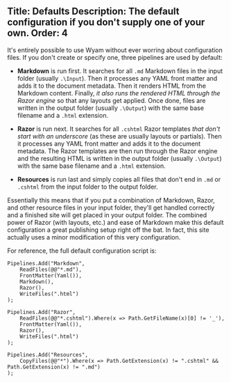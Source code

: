 Title: Defaults
Description: The default configuration if you don't supply one of your own.
Order: 4
---
It's entirely possible to use Wyam without ever worring about configuration files. If you don't create or specify one, three pipelines are used by default:

- **Markdown** is run first. It searches for all `.md` Markdown files in the input folder (usually `.\Input`). Then it processes any YAML front matter and adds it to the document metadata. Then it renders HTML from the Markdown content. Finally, *it also runs the rendered HTML through the Razor engine* so that any layouts get applied. Once done, files are written in the output folder (usually `.\Output`) with the same base filename and a `.html` extension.

- **Razor** is run next. It searches for all `.cshtml` Razor templates *that don't start with an underscore* (as these are usually layouts or partials). Then it processes any YAML front matter and adds it to the document metadata. The Razor templates are then run through the Razor engine and the resulting HTML is written in the output folder (usually `.\Output`) with the same base filename and a `.html` extension.

- **Resources** is run last and simply copies all files that don't end in `.md` or `.cshtml` from the input folder to the output folder.

Essentially this means that if you put a combination of Markdown, Razor, and other resource files in your input folder, they'll get handled correctly and a finished site will get placed in your output folder. The combined power of Razor (with layouts, etc.) and ease of Markdown make this default configuration a great publishing setup right off the bat. In fact, this site actually uses a minor modification of this very configuration.

For reference, the full default configuration script is:

```
Pipelines.Add("Markdown",
    ReadFiles(@@"*.md"),
    FrontMatter(Yaml()),
    Markdown(),
    Razor(),
    WriteFiles(".html")
);

Pipelines.Add("Razor",
    ReadFiles(@@"*.cshtml").Where(x => Path.GetFileName(x)[0] != '_'),
    FrontMatter(Yaml()),
    Razor(),
    WriteFiles(".html")
);

Pipelines.Add("Resources",
    CopyFiles(@@"*").Where(x => Path.GetExtension(x) != ".cshtml" && Path.GetExtension(x) != ".md")
);